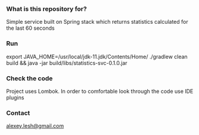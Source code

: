### What is this repository for? ###
Simple service built on Spring stack which returns statistics calculated for the last 60 seconds

### Run ###
export JAVA_HOME=/usr/local/jdk-11.jdk/Contents/Home/
./gradlew clean build && java -jar build/libs/statistics-svc-0.1.0.jar


### Check the code ###

Project uses Lombok.
In order to comfortable look through the code use IDE plugins  

### Contact ###

alexey.lesh@gmail.com
